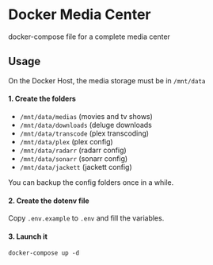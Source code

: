 # Docker Media Center
docker-compose file for a complete media center

## Usage
On the Docker Host, the media storage must be in `/mnt/data`

#### 1. Create the folders
* `/mnt/data/medias` (movies and tv shows)
* `/mnt/data/downloads` (deluge downloads
* `/mnt/data/transcode` (plex transcoding)
* `/mnt/data/plex` (plex config)
* `/mnt/data/radarr` (radarr config)
* `/mnt/data/sonarr` (sonarr config)
* `/mnt/data/jackett` (jackett config)

You can backup the config folders once in a while.

#### 2. Create the dotenv file
Copy `.env.example` to `.env` and fill the variables.

#### 3. Launch it
`docker-compose up -d`
